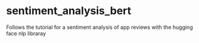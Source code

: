 # sentiment_analysis_bert
Follows the tutorial for a sentiment analysis of app reviews with the hugging face nlp libraray
